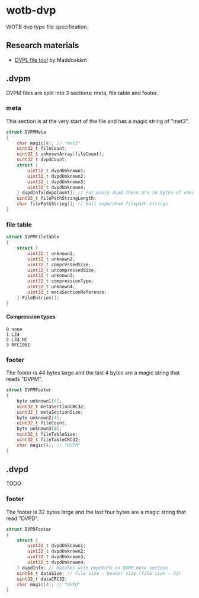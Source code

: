 # wotb-dvp
WOTB dvp type file specification.

## Research materials
- [DVPL file tool](https://github.com/Maddoxkkm/dvpl_converter) by Maddoxkkm 

## .dvpm
DVPM files are split into 3 sections: meta, file table and footer.
### meta
This section is at the very start of the file and has a magic string of "met3".
```c
struct DVPMMeta
{
    char magic[4]; // "met3"
    uint32_t fileCount;
    uint32_t unknownArray[fileCount];
    uint32_t dvpdCount;
    struct {
        uint32_t dvpdUnknown1;
        uint32_t dvpdUnknown2;
        uint32_t dvpdUnknown3;
        uint32_t dvpdUnknown4;
    } dvpdInfo[dvpdCount]; // For every dvpd there are 16 bytes of unknown data
    uint32_t filePathStringLength;
    char filePathString[]; // Null seperated filepath strings
}
```
### file table
```c
struct DVPMFileTable
{
    struct {
        uint32_t unknown1;
        uint32_t unknown2;
        uint32_t compressedSize;
        uint32_t uncompressedSize;
        uint32_t unknown3;
        uint32_t compressionType;
        uint32_t unknown4;
        uint32_t metaSectionReference;
    } FileEntries[];
}
```
#### Compression types
```
0 none
1 LZ4
2 LZ4_HC
3 RFC1951
```
### footer
The footer is 44 bytes large and the last 4 bytes are a magic string that reads "DVPM".

```c
struct DVPMFooter
{
    byte unknown1[8];
    uint32_t metaSectionCRC32;
    uint32_t metaSectionSize;
    byte unknown2[4];
    uint32_t fileCount;
    byte unknown3[8];
    uint32_t fileTableSize;
    uint32_t fileTableCRC32;
    char magic[4]; // "DVPM"
}
```

## .dvpd
TODO
### footer
The footer is 32 bytes large and the last four bytes are a magic string that read "DVPD".
```c
struct DVPDFooter
{
    struct {
        uint32_t dvpdUnknown1;
        uint32_t dvpdUnknown2;
        uint32_t dvpdUnknown3;
        uint32_t dvpdUnknown4;
    } dvpdInfo; // Matches with dvpdInfo in DVPM meta section
    uint64_t dataSize; // File size - header size (file size - 32)
    uint32_t dataCRC32;
    char magic[4]; // "DVPD"
}
```
